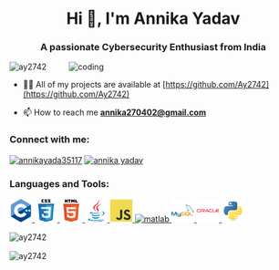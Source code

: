 <h1 align="center">Hi 👋, I'm Annika Yadav</h1>
<h3 align="center">A passionate Cybersecurity Enthusiast from India</h3>
<img align= "right" alt = "coding" width = "400" src = "https://assets-v2.lottiefiles.com/a/c3a67138-1181-11ee-bd41-cf1ec834b2eb/5E2fA1XvN9.gif">

<p align="left"> <img src="https://komarev.com/ghpvc/?username=ay2742&label=Profile%20views&color=0e75b6&style=flat" alt="ay2742" /> </p>

- 👨‍💻 All of my projects are available at [https://github.com/Ay2742](https://github.com/Ay2742)

- 📫 How to reach me **annika270402@gmail.com**

<h3 align="left">Connect with me:</h3>
<p align="left">
<a href="https://twitter.com/annikayada35117" target="blank"><img align="center" src="https://raw.githubusercontent.com/rahuldkjain/github-profile-readme-generator/master/src/images/icons/Social/twitter.svg" alt="annikayada35117" height="30" width="40" /></a>
<a href="https://linkedin.com/in/annika yadav" target="blank"><img align="center" src="https://raw.githubusercontent.com/rahuldkjain/github-profile-readme-generator/master/src/images/icons/Social/linked-in-alt.svg" alt="annika yadav" height="30" width="40" /></a>
</p>

<h3 align="left">Languages and Tools:</h3>
<p align="left"> <a href="https://www.w3schools.com/cpp/" target="_blank" rel="noreferrer"> <img src="https://raw.githubusercontent.com/devicons/devicon/master/icons/cplusplus/cplusplus-original.svg" alt="cplusplus" width="40" height="40"/> </a> <a href="https://www.w3schools.com/css/" target="_blank" rel="noreferrer"> <img src="https://raw.githubusercontent.com/devicons/devicon/master/icons/css3/css3-original-wordmark.svg" alt="css3" width="40" height="40"/> </a> <a href="https://www.w3.org/html/" target="_blank" rel="noreferrer"> <img src="https://raw.githubusercontent.com/devicons/devicon/master/icons/html5/html5-original-wordmark.svg" alt="html5" width="40" height="40"/> </a> <a href="https://www.java.com" target="_blank" rel="noreferrer"> <img src="https://raw.githubusercontent.com/devicons/devicon/master/icons/java/java-original.svg" alt="java" width="40" height="40"/> </a> <a href="https://developer.mozilla.org/en-US/docs/Web/JavaScript" target="_blank" rel="noreferrer"> <img src="https://raw.githubusercontent.com/devicons/devicon/master/icons/javascript/javascript-original.svg" alt="javascript" width="40" height="40"/> </a> <a href="https://www.mathworks.com/" target="_blank" rel="noreferrer"> <img src="https://upload.wikimedia.org/wikipedia/commons/2/21/Matlab_Logo.png" alt="matlab" width="40" height="40"/> </a> <a href="https://www.mysql.com/" target="_blank" rel="noreferrer"> <img src="https://raw.githubusercontent.com/devicons/devicon/master/icons/mysql/mysql-original-wordmark.svg" alt="mysql" width="40" height="40"/> </a> <a href="https://www.oracle.com/" target="_blank" rel="noreferrer"> <img src="https://raw.githubusercontent.com/devicons/devicon/master/icons/oracle/oracle-original.svg" alt="oracle" width="40" height="40"/> </a> <a href="https://www.python.org" target="_blank" rel="noreferrer"> <img src="https://raw.githubusercontent.com/devicons/devicon/master/icons/python/python-original.svg" alt="python" width="40" height="40"/> </a> </p>

<p><img align="center" src="https://github-readme-stats.vercel.app/api/top-langs?username=ay2742&show_icons=true&locale=en&layout=compact" alt="ay2742" /></p>

<p><img align="center" src="https://github-readme-streak-stats.herokuapp.com/?user=ay2742&" alt="ay2742" /></p>
